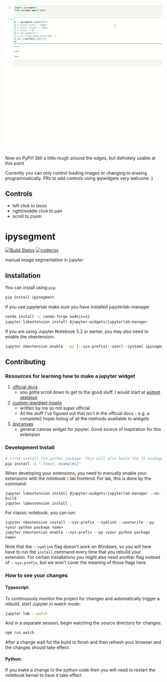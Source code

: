 ![demo](demo.gif)

Now on PyPi!!
Still a little rough around the edges, but definitely usable at this point

Currently you can only control loading images or changing to erasing programmatically. PRs to add controls using ipywidgets very welcome :)

## Controls
 - left click to lasso
 - right/middle click to pan
 - scroll to zoom


 
# ipysegment

[![Build Status](https://travis-ci.org//ipysegment.svg?branch=master)](https://travis-ci.org//ipysegment)
[![codecov](https://codecov.io/gh//ipysegment/branch/master/graph/badge.svg)](https://codecov.io/gh//ipysegment)


manual image segmentation in jupyter

## Installation

You can install using `pip`:

```bash
pip install ipysegment
```

If you use jupyterlab make sure you have installed jupyterlab-manager

```bash
conda install -c conda-forge nodejs=12
jupyter labextension install @jupyter-widgets/jupyterlab-manager
```

If you are using Jupyter Notebook 5.2 or earlier, you may also need to enable
the nbextension:
```bash
jupyter nbextension enable --py [--sys-prefix|--user|--system] ipysegment
```



## Contributing

### Resources for learning how to make a jupyter widget
1. [official docs](https://ipywidgets.readthedocs.io/en/latest/examples/Widget%20Low%20Level.html)
    - you gotta scroll down to get to the good stuff. I would start at [widget skeleton](https://ipywidgets.readthedocs.io/en/latest/examples/Widget%20Low%20Level.html#Widget-skeleton)
2. [custom-ipwidget-howto](https://github.com/ianhi/custom-ipywidget-howto)
    - written by me so not super official
    - All the stuff I've figured out that isn't in the official docs - e.g. a complete(i hope) listing of all the methods availiable to widgets
3. [ipycanvas](https://github.com/martinRenou/ipycanvas)
    - general canvas widget for jupyter. Good source of inspiration for this extension

### Development Install

```bash
# First install the python package. This will also build the JS packages.
pip install -e ".[test, examples]"
```

When developing your extensions, you need to manually enable your extensions with the
notebook / lab frontend. For lab, this is done by the command:

```
jupyter labextension install @jupyter-widgets/jupyterlab-manager --no-build
jupyter labextension install .
```

For classic notebook, you can run:

```
jupyter nbextension install --sys-prefix --symlink --overwrite --py <your python package name>
jupyter nbextension enable --sys-prefix --py <your python package name>
```

Note that the `--symlink` flag doesn't work on Windows, so you will here have to run
the `install` command every time that you rebuild your extension. For certain installations
you might also need another flag instead of `--sys-prefix`, but we won't cover the meaning
of those flags here.

### How to see your changes
#### Typescript:
To continuously monitor the project for changes and automatically trigger a rebuild, start Jupyter in watch mode:
```bash
jupyter lab --watch
```
And in a separate session, begin watching the source directory for changes:
```bash
npm run watch
```

After a change wait for the build to finish and then refresh your browser and the changes should take effect.

#### Python:
If you make a change to the python code then you will need to restart the notebook kernel to have it take effect.
